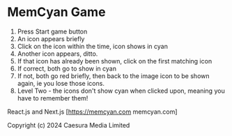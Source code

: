 # MemCyan Game
1. Press Start game button
2. An icon appears briefly
3. Click on the icon within the time, icon shows in cyan
4. Another icon appears, ditto.
5. If that icon has already been shown, click on the first matching icon
6. If correct, both go to show in cyan
7. If not, both go red briefly, then back to the image icon to be shown again, ie you lose those icons.
8. Level Two - the icons don't show cyan when clicked upon, meaning you have to remember them!

React.js and Next.js
[https://memcyan.com memcyan.com]

Copyright (c) 2024 Caesura Media Limited

